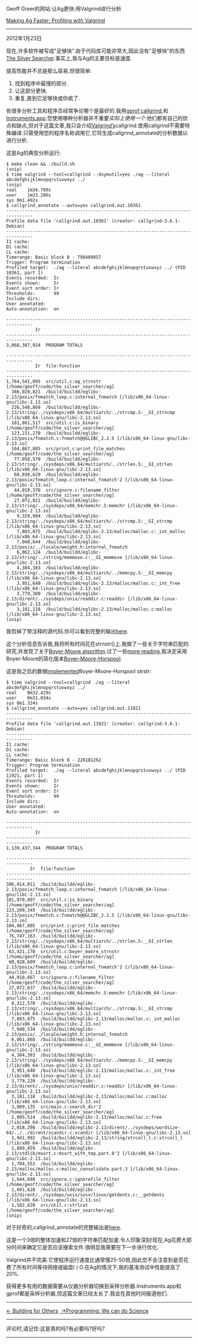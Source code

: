 Geoff Greer的网站:让Ag更快:用Valgrind进行分析

[Making Ag Faster: Profiling with Valgrind](http:Geoff.Greer.fm/2012/01/23/making-programs-faster-profiling/)

* * *

2012年1月23日

现在,许多软件被写成"足够快".由于代码库可能非常大,因此没有"足够快"的东西[The Silver Searcher](https://github.com/ggreer/the_silver_searcher).事实上,我与Ag的主要目标是速度.

提高性能并不总是那么容易,但很简单:

1.  找到程序中最慢的部分.
2.  让这部分更快.
3.  重复,直到它足够快或你疯了.

有很多分析工具和程序员经常争论哪个是最好的.我用[gprof](http://www.cs.utah.edu/dept/old/texinfo/as/gprof.html),[callgrind](http://valgrind.org/docs/manual/cl-manual.html),和[Instruments.app](http://developer.apple.com/library/mac/#documentation/DeveloperTools/Conceptual/InstrumentsUserGuide/Introduction/Introduction.html).您使用哪种分析器并不重要*实际上使用一个*.他们都有自己的优点和缺点,但对于这篇文章,我只会介绍[Valgrind’s](http://valgrind.org/)callgrind.使用callgrind不需要特殊编译.只需使用您的程序名称调用它,它将生成callgrind_annotate的分析数据以进行分析.

这是Ag的典型分析运行:

```text
$ make clean && ./build.sh
(snip)
$ time valgrind --tool=callgrind --dsymutil=yes ./ag --literal abcdefghijklmnopqrstuvwxyz ../
(snip)
real	1m34.709s
user	1m33.206s
sys	0m1.492s
$ callgrind_annotate --auto=yes callgrind.out.10361
--------------------------------------------------------------------------------
Profile data file 'callgrind.out.10361' (creator: callgrind-3.6.1-Debian)
--------------------------------------------------------------------------------
I1 cache:
D1 cache:
LL cache:
Timerange: Basic block 0 - 798409857
Trigger: Program termination
Profiled target:  ./ag --literal abcdefghijklmnopqrstuvwxyz ../ (PID 10361, part 1)
Events recorded:  Ir
Events shown:     Ir
Event sort order: Ir
Thresholds:       99
Include dirs:
User annotated:
Auto-annotation:  on

--------------------------------------------------------------------------------
           Ir
--------------------------------------------------------------------------------
3,068,387,924  PROGRAM TOTALS

--------------------------------------------------------------------------------
           Ir  file:function
--------------------------------------------------------------------------------
1,764,541,095  src/util.c:ag_strnstr [/home/geoff/code/the_silver_searcher/ag]
  386,020,821  /build/buildd/eglibc-2.13/posix/fnmatch_loop.c:internal_fnmatch [/lib/x86_64-linux-gnu/libc-2.13.so]
  226,548,868  /build/buildd/eglibc-2.13/string/../sysdeps/x86_64/multiarch/../strcmp.S:__GI_strncmp [/lib/x86_64-linux-gnu/libc-2.13.so]
  181,861,517  src/util.c:is_binary [/home/geoff/code/the_silver_searcher/ag]
  123,211,270  /build/buildd/eglibc-2.13/posix/fnmatch.c:fnmatch@@GLIBC_2.2.5 [/lib/x86_64-linux-gnu/libc-2.13.so]
  104,867,805  src/print.c:print_file_matches [/home/geoff/code/the_silver_searcher/ag]
   77,058,570  /build/buildd/eglibc-2.13/string/../sysdeps/x86_64/multiarch/../strlen.S:__GI_strlen [/lib/x86_64-linux-gnu/libc-2.13.so]
   60,030,629  /build/buildd/eglibc-2.13/posix/fnmatch_loop.c:internal_fnmatch'2 [/lib/x86_64-linux-gnu/libc-2.13.so]
   44,019,376  src/ignore.c:filename_filter [/home/geoff/code/the_silver_searcher/ag]
   27,072,821  /build/buildd/eglibc-2.13/string/../sysdeps/x86_64/memchr.S:memchr [/lib/x86_64-linux-gnu/libc-2.13.so]
    9,329,984  /build/buildd/eglibc-2.13/string/../sysdeps/x86_64/multiarch/../strcmp.S:__GI_strcmp [/lib/x86_64-linux-gnu/libc-2.13.so]
    7,803,075  /build/buildd/eglibc-2.13/malloc/malloc.c:_int_malloc [/lib/x86_64-linux-gnu/libc-2.13.so]
    7,040,644  /build/buildd/eglibc-2.13/posix/../locale/weight.h:internal_fnmatch
    6,062,124  /build/buildd/eglibc-2.13/string/../string/memmove.c:__GI_memmove [/lib/x86_64-linux-gnu/libc-2.13.so]
    4,384,383  /build/buildd/eglibc-2.13/string/../sysdeps/x86_64/multiarch/../memcpy.S:__GI_memcpy [/lib/x86_64-linux-gnu/libc-2.13.so]
    3,951,640  /build/buildd/eglibc-2.13/malloc/malloc.c:_int_free [/lib/x86_64-linux-gnu/libc-2.13.so]
    3,779,300  /build/buildd/eglibc-2.13/dirent/../sysdeps/unix/readdir.c:readdir [/lib/x86_64-linux-gnu/libc-2.13.so]
    3,181,118  /build/buildd/eglibc-2.13/malloc/malloc.c:malloc [/lib/x86_64-linux-gnu/libc-2.13.so]
(snip)
```

我剪掉了带注释的源代码.你可以看到完整的输出[here](http:Geoff.Greer.fm/code/ag_callgrind_slow.txt).

这个分析信息告诉我,我将所有时间花在strnstr()上.我做了一些关于字符串匹配的研究,并发现了关于[Boyer-Moore algorithm](http://en.wikipedia.org/wiki/Boyer%E2%80%93Moore_string_search_algorithm).过了一些[more reading](http://blog.phusion.nl/2010/12/06/efficient-substring-searching/),我决定采用Boyer-Moore的简化版本[Boyer-Moore-Horspool](http://en.wikipedia.org/wiki/Boyer%E2%80%93Moore%E2%80%93Horspool_algorithm).

这是我之后的数据[implemented](https://github.com/ggreer/the_silver_searcher/pull/12)Boyer-Moore-Horspool strstr:

```text
$ time valgrind --tool=callgrind ./ag --literal abcdefghijklmnopqrstuvwxyz ../
real	0m32.429s
user	0m31.034s
sys	0m1.324s
$ callgrind_annotate --auto=yes callgrind.out.11921
--------------------------------------------------------------------------------
Profile data file 'callgrind.out.11921' (creator: callgrind-3.6.1-Debian)
--------------------------------------------------------------------------------
I1 cache:
D1 cache:
LL cache:
Timerange: Basic block 0 - 228181262
Trigger: Program termination
Profiled target:  ./ag --literal abcdefghijklmnopqrstuvwxyz ../ (PID 11921, part 1)
Events recorded:  Ir
Events shown:     Ir
Event sort order: Ir
Thresholds:       99
Include dirs:
User annotated:
Auto-annotation:  on

--------------------------------------------------------------------------------
           Ir
--------------------------------------------------------------------------------
1,139,437,344  PROGRAM TOTALS

--------------------------------------------------------------------------------
         Ir  file:function
--------------------------------------------------------------------------------
386,014,011  /build/buildd/eglibc-2.13/posix/fnmatch_loop.c:internal_fnmatch [/lib/x86_64-linux-gnu/libc-2.13.so]
181,870,097  src/util.c:is_binary [/home/geoff/code/the_silver_searcher/ag]
123,209,345  /build/buildd/eglibc-2.13/posix/fnmatch.c:fnmatch@@GLIBC_2.2.5 [/lib/x86_64-linux-gnu/libc-2.13.so]
104,867,805  src/print.c:print_file_matches [/home/geoff/code/the_silver_searcher/ag]
 76,747,163  /build/buildd/eglibc-2.13/string/../sysdeps/x86_64/multiarch/../strlen.S:__GI_strlen [/lib/x86_64-linux-gnu/libc-2.13.so]
 63,421,170  src/util.c:boyer_moore_strnstr [/home/geoff/code/the_silver_searcher/ag]
 60,028,609  /build/buildd/eglibc-2.13/posix/fnmatch_loop.c:internal_fnmatch'2 [/lib/x86_64-linux-gnu/libc-2.13.so]
 44,018,667  src/ignore.c:filename_filter [/home/geoff/code/the_silver_searcher/ag]
 27,072,637  /build/buildd/eglibc-2.13/string/../sysdeps/x86_64/memchr.S:memchr [/lib/x86_64-linux-gnu/libc-2.13.so]
  8,312,570  /build/buildd/eglibc-2.13/string/../sysdeps/x86_64/multiarch/../strcmp.S:__GI_strcmp [/lib/x86_64-linux-gnu/libc-2.13.so]
  7,803,075  /build/buildd/eglibc-2.13/malloc/malloc.c:_int_malloc [/lib/x86_64-linux-gnu/libc-2.13.so]
  7,040,534  /build/buildd/eglibc-2.13/posix/../locale/weight.h:internal_fnmatch
  6,061,868  /build/buildd/eglibc-2.13/string/../string/memmove.c:__GI_memmove [/lib/x86_64-linux-gnu/libc-2.13.so]
  4,384,383  /build/buildd/eglibc-2.13/string/../sysdeps/x86_64/multiarch/../memcpy.S:__GI_memcpy [/lib/x86_64-linux-gnu/libc-2.13.so]
  3,951,640  /build/buildd/eglibc-2.13/malloc/malloc.c:_int_free [/lib/x86_64-linux-gnu/libc-2.13.so]
  3,779,220  /build/buildd/eglibc-2.13/dirent/../sysdeps/unix/readdir.c:readdir [/lib/x86_64-linux-gnu/libc-2.13.so]
  3,181,118  /build/buildd/eglibc-2.13/malloc/malloc.c:malloc [/lib/x86_64-linux-gnu/libc-2.13.so]
  3,089,135  src/main.c:search_dir'2 [/home/geoff/code/the_silver_searcher/ag]
  2,095,514  /build/buildd/eglibc-2.13/malloc/malloc.c:free [/lib/x86_64-linux-gnu/libc-2.13.so]
  2,018,298  /build/buildd/eglibc-2.13/dirent/../sysdeps/wordsize-64/../../dirent/scandir.c:scandir [/lib/x86_64-linux-gnu/libc-2.13.so]
  1,941,992  /build/buildd/eglibc-2.13/string/strcoll_l.c:strcoll_l [/lib/x86_64-linux-gnu/libc-2.13.so]
  1,889,859  /build/buildd/eglibc-2.13/stdlib/msort.c:msort_with_tmp.part.0'2 [/lib/x86_64-linux-gnu/libc-2.13.so]
  1,704,553  /build/buildd/eglibc-2.13/malloc/malloc.c:malloc_consolidate.part.3 [/lib/x86_64-linux-gnu/libc-2.13.so]
  1,644,688  src/ignore.c:ignorefile_filter [/home/geoff/code/the_silver_searcher/ag]
  1,601,628  /build/buildd/eglibc-2.13/dirent/../sysdeps/unix/sysv/linux/getdents.c:__getdents [/lib/x86_64-linux-gnu/libc-2.13.so]
  1,582,620  src/util.c:strlcat [/home/geoff/code/the_silver_searcher/ag]
(snip)
```

对于好奇的,callgrind_annotate的完整输出是[here](http:Geoff.Greer.fm/code/ag_callgrind.txt).

这是一个3倍的整体加速和27倍的字符串匹配加速.令人印象深刻!现在,Ag花费大部分时间来确定它是否应该搜索文件.很明显我需要在下一步进行优化.

Valgrind并不完美.它使程序运行速度比通常慢25-50倍,因此您不会注意到是否花费了所有时间等待网络或磁盘I / O.在Ag的情况下,我的基准测试中性能提高了20%.

获得更多有用的数据需要从仪器分析器切换到采样分析器.Instruments.app和gprof都是采样分析器,但这篇文章已经太长了.我会在其他时间报道他们.

* * *

[← Building for Others](http:Geoff.Greer.fm/2012/01/20/building-for-others/) [ →Programming: We can do Science](http:Geoff.Greer.fm/2012/01/30/programming-we-can-do-science/)

* * *

评论时,请记住:这是真的吗?有必要吗?好吗?

* * *
